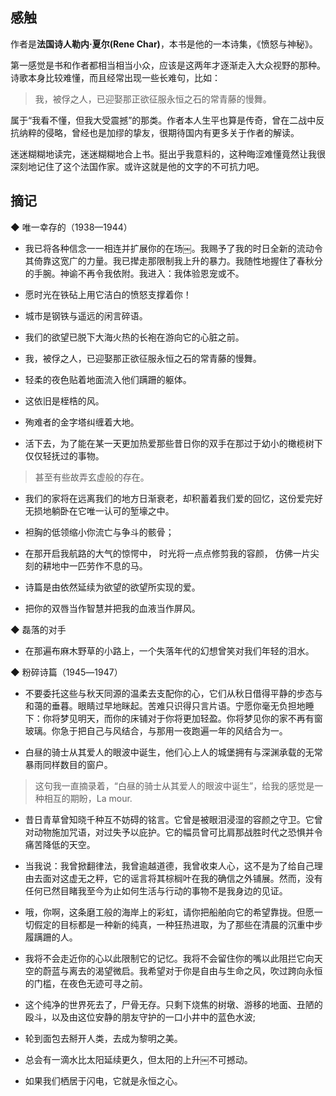 ## 感触

作者是**法国诗人勒内·夏尔(Rene Char)**，本书是他的一本诗集，《愤怒与神秘》。

第一感觉是书和作者都相当相当小众，应该是这两年才逐渐走入大众视野的那种。诗歌本身比较难懂，而且经常出现一些长难句，比如：

> 我，被俘之人，已迎娶那正欲征服永恒之石的常青藤的慢舞。

属于“我看不懂，但我大受震撼”的那类。作者本人生平也算是传奇，曾在二战中反抗纳粹的侵略，曾经也是加缪的挚友，很期待国内有更多关于作者的解读。

迷迷糊糊地读完，迷迷糊糊地合上书。挺出乎我意料的，这种晦涩难懂竟然让我很深刻地记住了这个法国作家。或许这就是他的文字的不可抗力吧。

## 摘记


◆  唯一幸存的（1938—1944）

- 我已将各种信念一一相连并扩展你的在场￼。我赐予了我的时日全新的流动令其倚靠这宽广的力量。我已撵走那限制我上升的暴力。我随性地握住了春秋分的手腕。神谕不再令我依附。我进入：我体验恩宠或不。

- 愿时光在铁砧上用它洁白的愤怒支撑着你！

- 城市是钢铁与遥远的闲言碎语。

- 我们的欲望已脱下大海火热的长袍在游向它的心脏之前。

- 我，被俘之人，已迎娶那正欲征服永恒之石的常青藤的慢舞。

- 轻柔的夜色贴着地面流入他们蹒跚的躯体。

- 这依旧是桎梏的风。

- 殉难者的金字塔纠缠着大地。

- 活下去，为了能在某一天更加热爱那些昔日你的双手在那过于幼小的橄榄树下仅仅轻抚过的事物。
> 甚至有些故弄玄虚般的存在。

- 我们的家将在远离我们的地方日渐衰老，却积蓄着我们爱的回忆，这份爱完好无损地躺卧在它唯一认可的堑壕之中。

- 袒胸的低领缩小你流亡与争斗的骸骨；

- 在那开启我航路的大气的惊愕中，
时光将一点点修剪我的容颜，
仿佛一片尖刻的耕地中一匹劳作不息的马。

- 诗篇是由依然延续为欲望的欲望所实现的爱。

- 把你的双唇当作智慧并把我的血液当作屏风。


◆  磊落的对手

- 在那遍布麻木野草的小路上，一个失落年代的幻想曾笑对我们年轻的泪水。

◆  粉碎诗篇（1945―1947）

- 不要委托这些与秋天同源的温柔去支配你的心，它们从秋日借得平静的步态与和蔼的垂暮。眼睛过早地眯起。苦难只识得只言片语。宁愿你毫无负担地睡下：你将梦见明天，而你的床铺对于你将更加轻盈。你将梦见你的家不再有窗玻璃。你急于把自己与风结合，与那用一夜跑遍一年的风结合为一。

- 白昼的骑士从其爱人的眼波中诞生，他们心上人的城堡拥有与深渊承载的无常暴雨同样数目的窗户。
> 这句我一直摘录着，“白昼的骑士从其爱人的眼波中诞生”，给我的感觉是一种相互的期盼，La mour.

- 昔日青草曾知晓千种互不妨碍的铭言。它曾是被眼泪浸湿的容颜之守卫。它曾对动物施加咒语，对过失予以庇护。它的幅员曾可比肩那战胜时代之恐惧并令痛苦降低的天空。

- 当我说：我曾掀翻律法，我曾逾越道德，我曾收束人心，这不是为了给自己理由去面对这虚无之秤，它的谣言将其棕榈叶在我的确信之外铺展。然而，没有任何已然目睹我至今为止如何生活与行动的事物不是我身边的见证。

- 哦，你啊，这条磨工般的海岸上的彩虹，请你把船舶向它的希望靠拢。但愿一切假定的目标都是一种新的纯真，一种狂热进取，为了那些在清晨的沉重中步履蹒跚的人。

- 我将不会走近你的心以此限制它的记忆。我将不会留住你的嘴以此阻拦它向天空的蔚蓝与离去的渴望微启。我希望对于你是自由与生命之风，吹过跨向永恒的门槛，在夜色无迹可寻之前。

- 这个纯净的世界死去了，尸骨无存。只剩下烧焦的树墩、游移的地面、丑陋的殴斗，以及由这位安静的朋友守护的一口小井中的蓝色水波;

- 轮到面包去掰开人类，去成为黎明之美。

- 总会有一滴水比太阳延续更久，但太阳的上升￼不可撼动。

- 如果我们栖居于闪电，它就是永恒之心。

